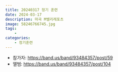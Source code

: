 ```yaml
---
title: 20240317 정기 훈련
date: 2024-03-17
description: 마곡 M밸리레포츠
image: 58246766745.jpg
tags:
    - 
categories:
    - 정기훈련
---
```


- 참가자: https://band.us/band/93484357/post/59
- 앨범: https://band.us/band/93484357/post/104